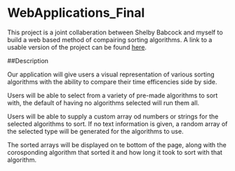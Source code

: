# WebApplications_Final

This project is a joint collaberation between Shelby Babcock and myself to build a web based method of compairing sorting algorithms. A link to a usable version of the project can be found [here](http://rawgit.com/TrikkStar/WebApplications_Final/master/index.html). 

##Description

Our application will give users a visual representation of various sorting algorithms with the ability to compare their time efficencies side by side.

Users will be able to select from a variety of pre-made algorithms to sort with, the default of having no algorithms selected will run them all.  

Users will be able to supply a custom array od numbers or strings for the selected algorithms to sort. If no text information is given, a random array of the selected type will be generated for the algorithms to use. 

The sorted arrays will be displayed on te bottom of the page, along with the corosponding algorithm that sorted it and how long it took to sort with that algorithm. 